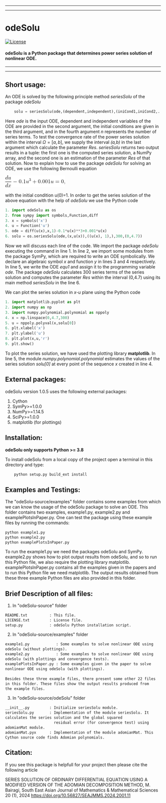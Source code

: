 --------------------------------------------
---------------------------------------------
# odeSolu                                                                                                  
[![License](https://img.shields.io/badge/License-MIT-yellow.svg)](https://opensource.org/licenses/MIT)
#### odeSolu is a Python package that determines power series solution of nonlinear ODE.  #
--------------
---------------

## Short usage:
An ODE is solved by the following principle method *seriesSolu* of the package *odeSolu*
```python
	solu = seriesSolu(ode,(dependent,independent),(iniCond1,iniCond2,....),n, (a,b))
```
Here *ode* is the input ODE, dependent and independent variables of the ODE are provided in the second argument, the initial conditions are given in the third argument, and in the fourth argument *n* represents the number of series terms. 
To test the convergence rate of the power series solution within the interval $\Omega=[a,b]$, we supply  the interval *(a,b)* in the last argument which calculate the parameter *Res*. *seriesSolu* returns two output results in a tuple: the first one is the computed series solution, a NumPy array, and the second one is an estimation of the parameter *Res* of that solution. 
Now to explain how to use the package *odeSolu* for solving an ODE, we use the following Bernoulli equation

![](Eqn.png)

with the initial condition u(0)=1. 
In order to get the series solution of the above equation with the help of *odeSolu* we use the Python code 
```python
1. import odeSolu as os
2. from sympy import symbols,Function,diff
3. x = symbols('x')
4. u = Function('u')
5. ode = diff(u(x),x,1)-0.1*u(x)**3+0.001*u(x)
6. solu = os.seriesSolu(ode,(x,u(x)),((u(x), 1),),300,(0,4.7))	
```
Now we will discuss each line of the code. We import the package *odeSolu* executing the command in line 1. In line 2, we import some modules from the package SymPy, which are required to write an ODE symbolically. We declare an algebraic symbol *x* and function *y* in lines 3 and 4 respectively. In line 5, we write the ODE *equ1* and assign it to the programming variable *ode*.
The package *odeSolu* calculates 300 series terms of the series solution and computes the parameter *Res* within the interval (0,4.7) using its main method *seriesSolu* in the line 6. 

We can plot the series solution in *x-u* plane using the Python code	
```python
1. import matplotlib.pyplot as plt
2. import numpy as np
3. import numpy.polynomial.polynomial as nppoly
4. x = np.linspace(0,4.7,300)
5. u = nppoly.polyval(x,solu[0])
6. plt.xlabel('x')
7. plt.ylabel('u')		
8. plt.plot(x,u,'r')
9. plt.show()
```
To plot the series solution, we have used the plotting library **matplotlib**. In line 5, the module *numpy.polynomial.polynomial* estimates the values of the series solution *solu[0]* at every point of the sequence *x* created in line 4.

 
## External packages: 
odeSolu version 1.0.5 uses the following external packages:

 1. Cython
 2. SymPy>=1.0.0
 3. NumPy>=1.14.5
 4. SciPy>=1.0.0
 5. matplotlib (for plottings)
## Installation:

 **odeSolu only supports Python >= 3.8**

To install odeSolu from a local copy of the project open a terminal
in this directory and type: 
```python
	python setup.py build_ext install

```
## Examples and Testings:
The "odeSolu-source/examples" folder contains some examples from which we can know the usage of the odeSolu package to solve an ODE. This folder contains two examples, example1.py, example2.py and examplePlotsInPaper.py. One can test the package using these example files by running the commands:

	python example1.py
	python example2.py
    python examplePlotsInPaper.py

To run the example1.py we need the packages odeSolu and SymPy. example2.py shows how to plot output results from odeSolu, 
    and so to run this Python file, we also require the plotting library matplotlib. examplePlotsInPaper.py contains all the examples given in the papers and to run this Python file we need matplotlib. The output results obtained from these three example Python files are also provided in this folder.


## Brief Description of all files:

   1. In "odeSolu-source" folder

    README.txt          : This file.
    LICENSE.txt         : License file.
    setup.py            : odeSolu Python installation script.

   2. In "odeSolu-source/examples" folder

    example1.py            : Some examples to solve nonlinear ODE using odeSolu (without plottings).
    example2.py            : Some examples to solve nonlinear ODE using odeSolu (with plottings and convergence tests).
    examplePlotsInPaper.py : Some examples given in the paper to solve nonlinear ODE using odeSolu (with plottings).

    Besides these three example files, there present some other 22 files in this folder. These files show the output results produced from
    the example files.
    
   3. In "odeSolu-source/odeSolu" folder

    __init__.py         : Initialize seriesSolu module. 
    seriesSolu.py       : Implementation of the module seriesSolu. It calculates the series solution and the global squared 
                          residual error (for convergence test) using adomianMat module.
    adomianMat.pyx      : Implementation of the module adomianMat. This Cython source code finds Adomian polynomials.

## Citation:

If you see this package is helpfull for your project then please cite the following article 

SERIES SOLUTION OF ORDINARY DIFFERENTIAL EQUATION USING A MODIFIED VERSION OF THE ADOMIAN DECOMPOSITION METHOD, M. Bairagi, South East Asian Journal of Mathematics & Mathematical Sciences 20 (1), 2024
https://doi.org/10.56827/SEAJMMS.2024.2001.11
